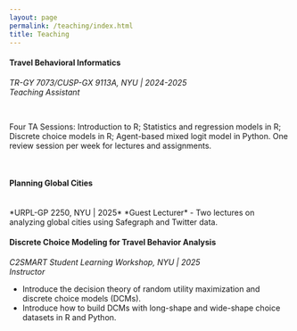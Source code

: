 ```yaml
---
layout: page
permalink: /teaching/index.html
title: Teaching
---
```


#### Travel Behavioral Informatics
*TR-GY 7073/CUSP-GX 9113A, NYU  |  2024-2025*   
*Teaching Assistant*

<br>

Four TA Sessions: Introduction to R; Statistics and regression models in R; Discrete choice models in R; Agent-based mixed logit model in Python. One review session per week for lectures and assignments.

<br>

#### Planning Global Cities
<br>
*URPL-GP 2250, NYU  |  2025*     
*Guest Lecturer*
- Two lectures on analyzing global cities using Safegraph and Twitter data.

<br>

#### Discrete Choice Modeling for Travel Behavior Analysis
*C2SMART Student Learning Workshop, NYU  |  2025*     
*Instructor*
- Introduce the decision theory of random utility maximization and discrete choice models (DCMs).
- Introduce how to build DCMs with long-shape and wide-shape choice datasets in R and Python.

<br>